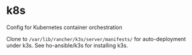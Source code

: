# k8s
Config for Kubernetes container orchestration

Clone to `/var/lib/rancher/k3s/server/manifests/` for auto-deployment under k3s.
See ho-ansible/k3s for installing k3s.